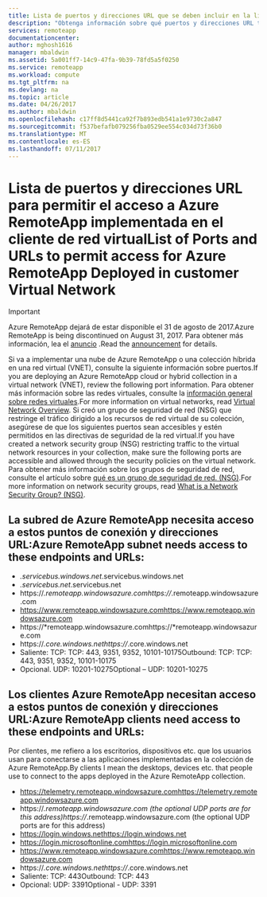 ```yaml
---
title: Lista de puertos y direcciones URL que se deben incluir en la lista blanca de Azure RemoteApp implementada en la red virtual de cliente | Microsoft Docs
description: "Obtenga información sobre qué puertos y direcciones URL tendrá que configurar para la comunicación a través de Azure RemoteApp."
services: remoteapp
documentationcenter: 
author: mghosh1616
manager: mbaldwin
ms.assetid: 5a001ff7-14c9-47fa-9b39-78fd5a5f0250
ms.service: remoteapp
ms.workload: compute
ms.tgt_pltfrm: na
ms.devlang: na
ms.topic: article
ms.date: 04/26/2017
ms.author: mbaldwin
ms.openlocfilehash: c17ff8d5441ca92f7b893edb541a1e9730c2a847
ms.sourcegitcommit: f537befafb079256fba0529ee554c034d73f36b0
ms.translationtype: MT
ms.contentlocale: es-ES
ms.lasthandoff: 07/11/2017
---
```

# <a name="list-of-ports-and-urls-to-permit-access-for-azure-remoteapp-deployed-in-customer-virtual-network"></a><span data-ttu-id="f9cdc-103">Lista de puertos y direcciones URL para permitir el acceso a Azure RemoteApp implementada en el cliente de red virtual</span><span class="sxs-lookup"><span data-stu-id="f9cdc-103">List of Ports and URLs to permit access for Azure RemoteApp Deployed in customer Virtual Network</span></span>
> [!IMPORTANT]
> <span data-ttu-id="f9cdc-104">Azure RemoteApp dejará de estar disponible el 31 de agosto de 2017.</span><span class="sxs-lookup"><span data-stu-id="f9cdc-104">Azure RemoteApp is being discontinued on August 31, 2017.</span></span> <span data-ttu-id="f9cdc-105">Para obtener más información, lea el [anuncio](https://go.microsoft.com/fwlink/?linkid=821148) .</span><span class="sxs-lookup"><span data-stu-id="f9cdc-105">Read the [announcement](https://go.microsoft.com/fwlink/?linkid=821148) for details.</span></span>
> 
> 

<span data-ttu-id="f9cdc-106">Si va a implementar una nube de Azure RemoteApp o una colección híbrida en una red virtual (VNET), consulte la siguiente información sobre puertos.</span><span class="sxs-lookup"><span data-stu-id="f9cdc-106">If you are deploying an Azure RemoteApp cloud or hybrid collection in a virtual network (VNET), review the following port information.</span></span> <span data-ttu-id="f9cdc-107">Para obtener más información sobre las redes virtuales, consulte la [información general sobre redes virtuales](../virtual-network/virtual-networks-overview.md).</span><span class="sxs-lookup"><span data-stu-id="f9cdc-107">For more information on virtual networks, read [Virtual Network Overview](../virtual-network/virtual-networks-overview.md).</span></span> <span data-ttu-id="f9cdc-108">Si creó un grupo de seguridad de red (NSG) que restringe el tráfico dirigido a los recursos de red virtual de su colección, asegúrese de que los siguientes puertos sean accesibles y estén permitidos en las directivas de seguridad de la red virtual.</span><span class="sxs-lookup"><span data-stu-id="f9cdc-108">If you have created a network security group (NSG) restricting traffic to the virtual network resources in your collection, make sure the following ports are accessible and allowed through the security policies on the virtual network.</span></span> <span data-ttu-id="f9cdc-109">Para obtener más información sobre los grupos de seguridad de red, consulte el artículo sobre [qué es un grupo de seguridad de red. (NSG)](../virtual-network/virtual-networks-nsg.md).</span><span class="sxs-lookup"><span data-stu-id="f9cdc-109">For more information on network security groups, read [What is a Network Security Group? (NSG)](../virtual-network/virtual-networks-nsg.md).</span></span>

## <a name="azure-remoteapp-subnet-needs-access-to-these-endpoints-and-urls"></a><span data-ttu-id="f9cdc-110">La subred de Azure RemoteApp necesita acceso a estos puntos de conexión y direcciones URL:</span><span class="sxs-lookup"><span data-stu-id="f9cdc-110">Azure RemoteApp subnet needs access to these endpoints and URLs:</span></span>
* <span data-ttu-id="f9cdc-111">*.servicebus.windows.net</span><span class="sxs-lookup"><span data-stu-id="f9cdc-111">*.servicebus.windows.net</span></span>
* <span data-ttu-id="f9cdc-112">*.servicebus.net</span><span class="sxs-lookup"><span data-stu-id="f9cdc-112">*.servicebus.net</span></span>
* <span data-ttu-id="f9cdc-113">https://*.remoteapp.windowsazure.com</span><span class="sxs-lookup"><span data-stu-id="f9cdc-113">https://*.remoteapp.windowsazure.com</span></span>  
* <span data-ttu-id="f9cdc-114">https://www.remoteapp.windowsazure.com</span><span class="sxs-lookup"><span data-stu-id="f9cdc-114">https://www.remoteapp.windowsazure.com</span></span> 
* <span data-ttu-id="f9cdc-115">https://*remoteapp.windowsazure.com</span><span class="sxs-lookup"><span data-stu-id="f9cdc-115">https://*remoteapp.windowsazure.com</span></span>  
* <span data-ttu-id="f9cdc-116">https://*.core.windows.net</span><span class="sxs-lookup"><span data-stu-id="f9cdc-116">https://*.core.windows.net</span></span>  
* <span data-ttu-id="f9cdc-117">Saliente: TCP: TCP: 443, 9351, 9352, 10101-10175</span><span class="sxs-lookup"><span data-stu-id="f9cdc-117">Outbound: TCP: TCP: 443, 9351, 9352, 10101-10175</span></span> 
* <span data-ttu-id="f9cdc-118">Opcional. UDP: 10201-10275</span><span class="sxs-lookup"><span data-stu-id="f9cdc-118">Optional – UDP: 10201-10275</span></span>  

## <a name="azure-remoteapp-clients-need-access-to-these-endpoints-and-urls"></a><span data-ttu-id="f9cdc-119">Los clientes Azure RemoteApp necesitan acceso a estos puntos de conexión y direcciones URL:</span><span class="sxs-lookup"><span data-stu-id="f9cdc-119">Azure RemoteApp clients need access to these endpoints and URLs:</span></span>
<span data-ttu-id="f9cdc-120">Por clientes, me refiero a los escritorios, dispositivos etc. que los usuarios usan para conectarse a las aplicaciones implementadas en la colección de Azure RemoteApp.</span><span class="sxs-lookup"><span data-stu-id="f9cdc-120">By clients I mean the desktops, devices etc. that people use to connect to the apps deployed in the Azure RemoteApp collection.</span></span>

* <span data-ttu-id="f9cdc-121">https://telemetry.remoteapp.windowsazure.com</span><span class="sxs-lookup"><span data-stu-id="f9cdc-121">https://telemetry.remoteapp.windowsazure.com</span></span>  
* <span data-ttu-id="f9cdc-122">https://*.remoteapp.windowsazure.com (the optional UDP ports are for this address)</span><span class="sxs-lookup"><span data-stu-id="f9cdc-122">https://*.remoteapp.windowsazure.com (the optional UDP ports are for this address)</span></span> 
* <span data-ttu-id="f9cdc-123">https://login.windows.net</span><span class="sxs-lookup"><span data-stu-id="f9cdc-123">https://login.windows.net</span></span>  
* <span data-ttu-id="f9cdc-124">https://login.microsoftonline.com</span><span class="sxs-lookup"><span data-stu-id="f9cdc-124">https://login.microsoftonline.com</span></span>  
* <span data-ttu-id="f9cdc-125">https://www.remoteapp.windowsazure.com</span><span class="sxs-lookup"><span data-stu-id="f9cdc-125">https://www.remoteapp.windowsazure.com</span></span> 
* <span data-ttu-id="f9cdc-126">https://*.core.windows.net</span><span class="sxs-lookup"><span data-stu-id="f9cdc-126">https://*.core.windows.net</span></span>  
* <span data-ttu-id="f9cdc-127">Saliente: TCP: 443</span><span class="sxs-lookup"><span data-stu-id="f9cdc-127">Outbound: TCP: 443</span></span>  
* <span data-ttu-id="f9cdc-128">Opcional: UDP: 3391</span><span class="sxs-lookup"><span data-stu-id="f9cdc-128">Optional - UDP: 3391</span></span> 

